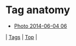 <!--
title: Tag anatomy
date: 2020-06-28T15:26:59.611Z
tags:
-->
# Tag anatomy

 * [Photo 2014-06-04 06](87774167854.md)

| [Tags](tags.md) | [Top](index.md) |
